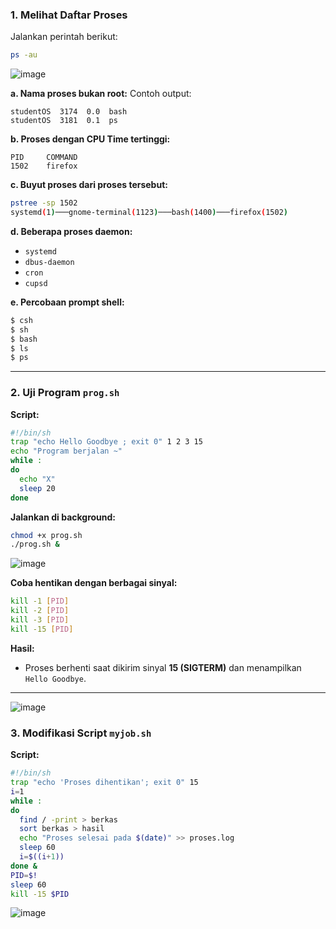 ### 1. Melihat Daftar Proses

Jalankan perintah berikut:
```bash
ps -au
```
![image](https://github.com/user-attachments/assets/08d4f3bb-5387-4b53-a210-e11144e198e3)

**a. Nama proses bukan root:**
Contoh output:
```
studentOS  3174  0.0  bash
studentOS  3181  0.1  ps
```

**b. Proses dengan CPU Time tertinggi:**
```
PID     COMMAND
1502    firefox
```

**c. Buyut proses dari proses tersebut:**
```bash
pstree -sp 1502
systemd(1)───gnome-terminal(1123)───bash(1400)───firefox(1502)
```

**d. Beberapa proses daemon:**
- `systemd`
- `dbus-daemon`
- `cron`
- `cupsd`

**e. Percobaan prompt shell:**
```bash
$ csh
$ sh
$ bash
$ ls
$ ps
```

---

### 2. Uji Program `prog.sh`

**Script:**
```bash
#!/bin/sh
trap "echo Hello Goodbye ; exit 0" 1 2 3 15
echo "Program berjalan ~"
while :
do
  echo "X"
  sleep 20
done
```

**Jalankan di background:**
```bash
chmod +x prog.sh
./prog.sh &
```
![image](https://github.com/user-attachments/assets/866d9e29-71f7-408f-b57f-abd7e8a9f71c)

**Coba hentikan dengan berbagai sinyal:**
```bash
kill -1 [PID]
kill -2 [PID]
kill -3 [PID]
kill -15 [PID]
```

**Hasil:**
- Proses berhenti saat dikirim sinyal **15 (SIGTERM)** dan menampilkan `Hello Goodbye`.

---
![image](https://github.com/user-attachments/assets/a4a1888e-8ae4-49e8-9ab7-00b1670f1551)

### 3. Modifikasi Script `myjob.sh`

**Script:**
```bash
#!/bin/sh
trap "echo 'Proses dihentikan'; exit 0" 15
i=1
while :
do
  find / -print > berkas
  sort berkas > hasil
  echo "Proses selesai pada $(date)" >> proses.log
  sleep 60
  i=$((i+1))
done &
PID=$!
sleep 60
kill -15 $PID
```
![image](https://github.com/user-attachments/assets/8b7aec82-d6fb-4e59-9db2-f7987150e375)

